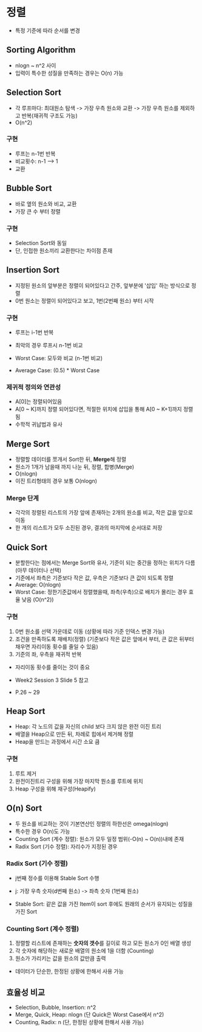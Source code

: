 # 정렬
* 특정 기준에 따라 순서를 변경

## Sorting Algorithm
* nlogn ~ n^2 사이
* 입력이 특수한 성질을 만족하는 경우는 O(n) 가능

## Selection Sort
* 각 루프마다: 최대원소 탐색 -> 가장 우측 원소와 교환 -> 가장 우측 원소를 제외하고 반복(재귀적 구조도 가능)
* O(n^2)

### 구현
* 루프는 n-1번 반복
* 비교횟수: n-1 --> 1
* 교환

## Bubble Sort
* 바로 옆의 원소와 비교, 교환
* 가장 큰 수 부터 정렬

### 구현
* Selection Sort와 동일
* 단, 인접한 원소끼리 교환한다는 차이점 존재

## Insertion Sort
* 지정된 원소의 앞부분은 정렬이 되어있다고 간주, 앞부분에 '삽입' 하는 방식으로 정렬
* 0번 원소는 정렬이 되어있다고 보고, 1번(2번째 원소) 부터 시작

### 구현
* 루프는 i-1번 반복
* 최악의 경우 루프시 n-1번 비교

* Worst Case: 모두와 비교 (n-1번 비교)
* Average Case: (0.5) * Worst Case

### 제귀적 정의와 연관성
* A[0]는 정렬되어있음
* A[0 ~ K]까지 정렬 되어있다면, 적절한 위치에 삽입을 통해 A[0 ~ K+1]까지 정렬 됨
* 수학적 귀납법과 유사

## Merge Sort
* 정렬할 데이터를 쪼개서 Sort한 뒤, <b> Merge</b>해 정렬
* 원소가 1개가 남을때 까지 나눈 뒤, 정렬, 합병(Merge)
* O(nlogn)
* 이진 트리형태의 경우 보통 O(nlogn)

### Merge 단계
* 각각의 정렬된 리스트의 가장 앞에 존재하는 2개의 원소를 비교, 작은 값을 앞으로 이동
* 한 개의 리스트가 모두 소진된 경우, 결과의 마지막에 순서대로 저장

## Quick Sort
* 분할한다는 점에서는 Merge Sort와 유사, 기준이 되는 중간을 정하는 위치가 다름 (아무 데이터나 선택)
* 기준에서 좌측은 기준보다 작은 값, 우측은 기준보다 큰 값이 되도록 정렬
* Average: O(nlogn)
* Worst Case: 정한기준값에서 정렬했을때, 좌측(우측)으로 배치가 몰리는 경우 효율 낮음 (O(n^2))

### 구현
1. 0번 원소를 선택 가운데로 이동 (상황에 따라 기준 인덱스 변경 가능)
2. 조건을 만족하도록 재배치(정렬) (기준보다 작은 값은 앞에서 부터, 큰 값은 뒤부터 채우면 자리이동 횟수를 줄일 수 있음)
3. 기준의 좌, 우측을 재귀적 반복

* 자리이동 횟수를 줄이는 것이 중요

* Week2 Session 3 Slide 5 참고
* P.26 ~ 29

## Heap Sort
* Heap: 각 노드의 값을 자신의 child 보다 크지 않은 완전 이진 트리
* 배열을 Heap으로 만든 뒤, 차례로 힙에서 제거해 정렬
* Heap을 만드는 과정에서 시간 소요 큼

### 구현
1. 루트 제거
2. 완전이진트리 구성을 위해 가장 마지막 뭔소를 루트에 위치
3. Heap 구성을 위해 재구성(Heapify)

## O(n) Sort
* 두 원소를 비교하는 것이 기본연산인 정렬의 하한선은 omega(nlogn)
* 특수한 경우 O(n)도 가능
* Counting Sort (계수 정렬): 원소가 모두 일정 범위(-O(n) ~ O(n))내에 존재
* Radix Sort (기수 정렬): 자리수가 지정된 경우

### Radix Sort (기수 정렬)
* j번째 정수를 이용해 Stable Sort 수행
* j: 가장 우측 숫자(d번째 원소) -> 좌측 숫자 (1번째 원소) 

* Stable Sort: 같은 값을 가진 Item이 sort 후에도 원래의 순서가 유지되는 성질을 가진 Sort

### Counting Sort (계수 정렬)
1. 정렬할 리스트에 존재하는 <b>숫자의 갯수</b>를 길이로 하고 모든 원소가 0인 배열 생성
2. 각 숫자에 해당하는 새로운 배열의 원소에 1을 더함 (Counting)
3. 원소가 가리키는 값을 원소의 값만큼 출력

* 데이터가 단순한, 한정된 상황에 한해서 사용 가능

## 효율성 비교
* Selection, Bubble, Insertion: n^2
* Merge, Quick, Heap: nlogn (단 Quick은 Worst Case에서 n^2)
* Counting, Radix: n (단, 한정된 상황에 한해서 사용 가능)

